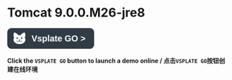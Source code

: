 # Tomcat 9.0.0.M26-jre8

<a href="https://www.vsplate.com/?docker-compose=https://github.com/vsplate/dcenvs/tomcat/9.0.0.M26-jre8"><img alt="VSPLATE GO" src="https://raw.githubusercontent.com/vsplate/images/master/vsgo_btn.png" width="200px"></a>

**Click the `VSPLATE GO` button to launch a demo online / 点击`VSPLATE GO`按钮创建在线环境**